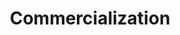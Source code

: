---
title: Commercialization
longTitle: 'Commercialization'
tags:
- gccommon
relatedTerm:
- "[[Marketing]]"
---